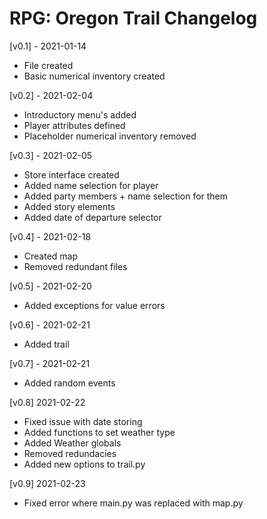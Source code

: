 # RPG: Oregon Trail Changelog
[v0.1] - 2021-01-14
- File created
- Basic numerical inventory created

[v0.2] - 2021-02-04
- Introductory menu's added
- Player attributes defined
- Placeholder numerical inventory removed

[v0.3] - 2021-02-05
- Store interface created
- Added name selection for player
- Added party members + name selection for them
- Added story elements
- Added date of departure selector

[v0.4] - 2021-02-18
- Created map
- Removed redundant files

[v0.5] - 2021-02-20
- Added exceptions for value errors

[v0.6] - 2021-02-21
- Added trail

[v0.7] - 2021-02-21
- Added random events

[v0.8] 2021-02-22
- Fixed issue with date storing
- Added functions to set weather type
- Added Weather globals
- Removed redundacies
- Added new options to trail.py

[v0.9] 2021-02-23
- Fixed error where main.py was replaced with map.py
